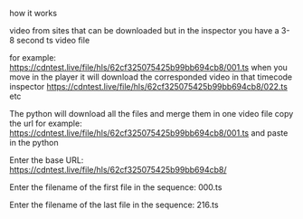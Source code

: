 how it works

 video from sites that can be downloaded but in the inspector you have a 3-8 second ts video file 

for example:  https://cdntest.live/file/hls/62cf325075425b99bb694cb8/001.ts when you move in the player it will download the corresponded video in that timecode inspector https://cdntest.live/file/hls/62cf325075425b99bb694cb8/022.ts etc

The python will download all the files and merge them in one video file
copy the url for example: https://cdntest.live/file/hls/62cf325075425b99bb694cb8/001.ts
and paste in the python 

Enter the base URL: https://cdntest.live/file/hls/62cf325075425b99bb694cb8/

Enter the filename of the first file in the sequence: 000.ts

Enter the filename of the last file in the sequence: 216.ts

